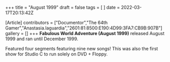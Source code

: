 +++
title = "August 1999"
draft = false
tags = [ ]
date = 2022-03-17T20:13:42Z

[Article]
contributors = ["Documentor","The 64th Gamer","Anastasia.laguardia","2601:81:8500:E190:4D99:3FA7:CB9B:907B"]
gallery = []
+++
**Fabulous World Adventure (August 1999)** released August 1999 and ran until December 1999.

Featured four segments featuring nine new songs! This was also the first show for Studio C to run solely on DVD + Floppy.